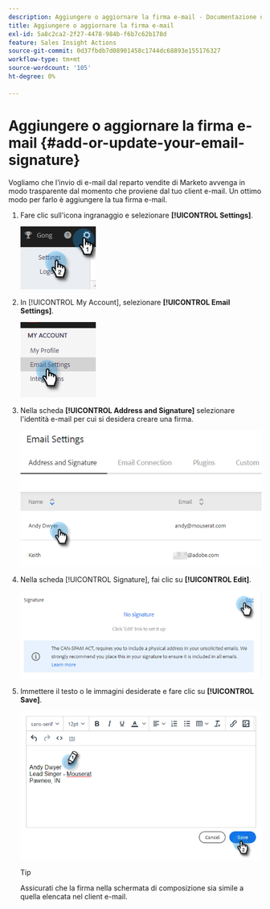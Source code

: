 ```yaml
---
description: Aggiungere o aggiornare la firma e-mail - Documentazione di Marketo - Documentazione del prodotto
title: Aggiungere o aggiornare la firma e-mail
exl-id: 5a8c2ca2-2f27-4478-984b-f6b7c62b178d
feature: Sales Insight Actions
source-git-commit: 0d37fbdb7d08901458c1744dc68893e155176327
workflow-type: tm+mt
source-wordcount: '105'
ht-degree: 0%

---
```


# Aggiungere o aggiornare la firma e-mail {#add-or-update-your-email-signature}

Vogliamo che l’invio di e-mail dal reparto vendite di Marketo avvenga in modo trasparente dal momento che proviene dal tuo client e-mail. Un ottimo modo per farlo è aggiungere la tua firma e-mail.

1. Fare clic sull&#39;icona ingranaggio e selezionare **[!UICONTROL Settings]**.

   ![](assets/add-or-update-your-email-signature-1.png)

1. In [!UICONTROL My Account], selezionare **[!UICONTROL Email Settings]**.

   ![](assets/add-or-update-your-email-signature-2.png)

1. Nella scheda **[!UICONTROL Address and Signature]** selezionare l&#39;identità e-mail per cui si desidera creare una firma.

   ![](assets/add-or-update-your-email-signature-3.png)

1. Nella scheda [!UICONTROL Signature], fai clic su **[!UICONTROL Edit]**.

   ![](assets/add-or-update-your-email-signature-4.png)

1. Immettere il testo o le immagini desiderate e fare clic su **[!UICONTROL Save]**.

   ![](assets/add-or-update-your-email-signature-5.png)

   >[!TIP]
   >
   >Assicurati che la firma nella schermata di composizione sia simile a quella elencata nel client e-mail.
